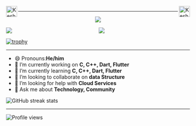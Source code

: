 </h1>
<a href="https://www.linkedin.com/in/keshav-jaiswal-685276178/" target="_blank" rel="nofollow"><img align="left" alt="Keshav's Linkdein" width="30" src="https://cdn.jsdelivr.net/npm/simple-icons@v3/icons/linkedin.svg" />
 <a href="https://twitter.com/keshavjaiswal39" target="_blank" rel="nofollow"><img align="right" alt="Keshav's twitter" width="30" src="https://cdn.jsdelivr.net/npm/simple-icons@v3/icons/twitter.svg" />
 </a>

****

 <p align='center'>
    <img src="https://gidigi.com/cdn/love.gif">
<p align='center'>
 
<img src='https://github-readme-stats.vercel.app/api?username=keshavjaiswal39&show_icons=true&theme=tokyonight&count_private=true&line_height=40'  align="left" />
<img src='https://github-readme-stats.vercel.app/api/top-langs/?username=keshavjaiswal39&theme=tokyonight&hide_langs_below=4' />

[![trophy](https://github-profile-trophy.vercel.app/?username=keshavjaiswal39&theme=onedark)](https://github.com/farazul/github-profile-trophy) 

****

- 😄 Pronouns:<b>He/him</b>
- 🔭 I’m currently working on <b>C, C++, Dart, Flutter </b>
- 🌱 I’m currently learning <b>C, C++, Dart, Flutter</b>
- 👯 I’m looking to collaborate on <b>data Structure</b>
- 🤔 I’m looking for help with <b>Cloud Services</b>
- 💬 Ask me about <b>Technology, Community</b>
</p>

![GitHub streak stats](https://github-readme-streak-stats.herokuapp.com/?user=keshavjaiswal39)

****
![Profile views](https://gpvc.arturio.dev/keshavjaiswal39)

